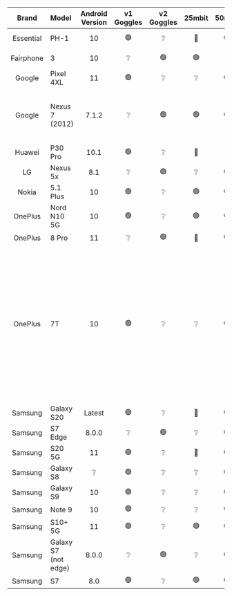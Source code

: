 | Brand     | Model         | Android Version   | v1 Goggles    | v2 Goggles    | 25mbit    | 50mbit    | Latency   | Notes |
|:---------:|:--------------|:-----------------:|:-------------:|:-------------:|:---------:|:---------:|:---------:|:-----:|
| Essential | PH-1          | 10                | 🟢           | ❔       | 🔴       | 🟢       | 200-2000ms||
| Fairphone | 3             | 10                | ❔           | 🟢           | 🟢       | ❔   | 5+ seconds||
| Google    | Pixel 4XL     | 11                | 🟢           | ❔       | ❔   | 🟢       | ~150ms    ||
| Google    | Nexus 7 (2012)| 7.1.2             | ❔           | 🟢           | 🟢       | 🟢       | ~1000+ms   | Very high latency but still good enough to show spectators. |
| Huawei    | P30 Pro       | 10.1              | 🟢           | ❔       | 🔴       | 🔴       | ❔   ||
| LG        | Nexus 5x      | 8.1               | ❔           | 🟢           | ❔   | 🟢       | 600+ms    ||
| Nokia     | 5.1 Plus      | 10                | 🟢           | ❔       | 🟢       | 🟢       | ~200ms    ||
| OnePlus   | Nord N10 5G   | 10                | 🟢           | ❔       | 🟢       | 🟢       | 100-200ms ||
| OnePlus   | 8 Pro         | 11                | ❔           | 🟢           | 🔴       | 🟢       | ~180ms ||
| OnePlus   | 7T            | 10                | 🟢           | ❔       | ❔   | 🟢       | ~150ms    | Sometimes it works very well. Most of the times it shows a few frames at high speed and then freezes or shows frames at a very low rate. Changing cables didn't seem to help it.|
| Samsung   | Galaxy S20    | Latest            | 🟢           | ❔       | 🔴       | 🟢       | Fast      ||
| Samsung   | S7 Edge       | 8.0.0             | ❔           | 🟢           | ❔   | 🟢       | ~220ms    ||
| Samsung   | S20 5G        | 11                | 🟢           | ❔       | 🔴       | 🟢       | 200-300ms ||
| Samsung   | Galaxy S8     | ❔                | 🟢           | ❔       | ❔   | 🟢       | ❔   ||
| Samsung   | Galaxy S9     | 10                | 🟢           | ❔       | ❔   | 🟢       | High, then low | Occasionally freezes
| Samsung   | Note 9        | 10                | 🟢           | ❔       | ❔   | 🟢       | ~150ms||
| Samsung   | S10+ 5G       | 11                | 🟢           | ❔       | 🟢       | 🟢       | ~500ms ||
| Samsung   | Galaxy S7 (not edge)| 8.0.0       | ❔           | 🟢           | ❔   | 🟢       | ~200ms ||
| Samsung   | S7            | 8.0               | 🟢           | ❔       | 🟢       | 🟢       | <1s||
